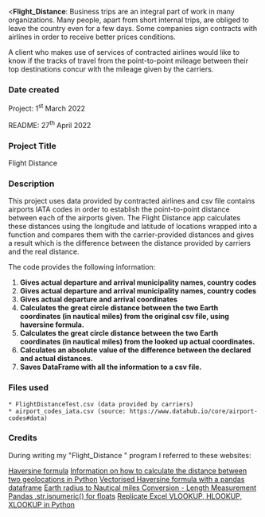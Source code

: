 <**Flight_Distance**: Business trips are an integral part of work in many organizations. Many people, apart from short internal trips, are obliged to leave the country
even for a few days. Some companies sign contracts with airlines in order to receive better prices conditions.

A client who makes use of services of contracted airlines would like to know if the tracks of travel from the point-to-point mileage between their top destinations concur
with the mileage given by the carriers.

### Date created
Project: 1<sup>st</sup> March 2022

README: 27<sup>th</sup> April 2022

### Project Title
Flight Distance

### Description
This project uses data provided by contracted airlines and csv file contains airports IATA codes in order to establish the point-to-point distance between each of the airports given. The Flight Distance app calculates these distances using the longitude and latitude of locations wrapped into a function and compares them with the carrier-provided distances and gives a result which is the difference between the distance provided by carriers and the real distance.

The code provides the following information:

1.	**Gives actual departure and arrival municipality names, country codes**
2.	**Gives actual departure and arrival municipality names, country codes**
3.	**Gives actual departure and arrival coordinates**
4.	**Calculates the great circle distance between the two Earth coordinates (in nautical miles) from the original csv file, using haversine formula.**
5.	**Calculates the great circle distance between the two Earth coordinates (in nautical miles) from the looked up actual coordinates.**
6.	**Calculates an absolute value of the difference between the declared and actual distances.**
7.	**Saves DataFrame with all the information to a csv file.**

### Files used
    * FlightDistanceTest.csv (data provided by carriers)
    * airport_codes_iata.csv (source: https://www.datahub.io/core/airport-codes#data)

### Credits
During writing my "Flight_Distance " program I referred to these websites:

[Haversine formula](https://en.wikipedia.org/wiki/Haversine_formula)
[Information on how to calculate the distance between two geolocations in Python](https://towardsdatascience.com/heres-how-to-calculate-distance-between-2-geolocations-in-python-93ecab5bbba4)
[Vectorised Haversine formula with a pandas dataframe](https://stackoverflow.com/questions/25767596/vectorised-haversine-formula-with-a-pandas-dataframe)
[Earth radius to Nautical miles Conversion - Length Measurement](https://trustconverter.com/en/length-conversion/earth-radius/earth-radius-to-nautical-miles.html)
[Pandas .str.isnumeric() for floats](https://stackoverflow.com/questions/68239333/pandas-str-isnumeric-for-floats)
[Replicate Excel VLOOKUP, HLOOKUP, XLOOKUP in Python](https://pythoninoffice.com/replicate-excel-vlookup-hlookup-xlookup-in-python/)
